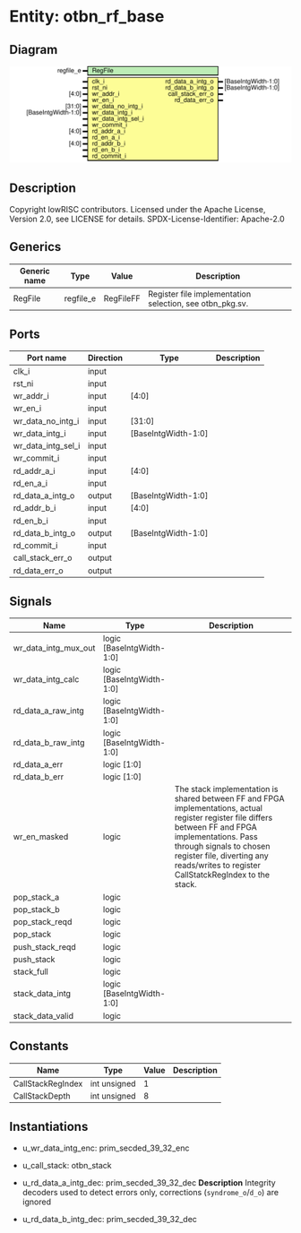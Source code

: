 # Entity: otbn_rf_base

## Diagram

![Diagram](otbn_rf_base.svg "Diagram")
## Description

Copyright lowRISC contributors.
 Licensed under the Apache License, Version 2.0, see LICENSE for details.
 SPDX-License-Identifier: Apache-2.0
 
## Generics

| Generic name | Type      | Value     | Description                                               |
| ------------ | --------- | --------- | --------------------------------------------------------- |
| RegFile      | regfile_e | RegFileFF | Register file implementation selection, see otbn_pkg.sv.  |
## Ports

| Port name          | Direction | Type                | Description |
| ------------------ | --------- | ------------------- | ----------- |
| clk_i              | input     |                     |             |
| rst_ni             | input     |                     |             |
| wr_addr_i          | input     | [4:0]               |             |
| wr_en_i            | input     |                     |             |
| wr_data_no_intg_i  | input     | [31:0]              |             |
| wr_data_intg_i     | input     | [BaseIntgWidth-1:0] |             |
| wr_data_intg_sel_i | input     |                     |             |
| wr_commit_i        | input     |                     |             |
| rd_addr_a_i        | input     | [4:0]               |             |
| rd_en_a_i          | input     |                     |             |
| rd_data_a_intg_o   | output    | [BaseIntgWidth-1:0] |             |
| rd_addr_b_i        | input     | [4:0]               |             |
| rd_en_b_i          | input     |                     |             |
| rd_data_b_intg_o   | output    | [BaseIntgWidth-1:0] |             |
| rd_commit_i        | input     |                     |             |
| call_stack_err_o   | output    |                     |             |
| rd_data_err_o      | output    |                     |             |
## Signals

| Name                 | Type                      | Description                                                                                                                                                                                                                                                               |
| -------------------- | ------------------------- | ------------------------------------------------------------------------------------------------------------------------------------------------------------------------------------------------------------------------------------------------------------------------- |
| wr_data_intg_mux_out | logic [BaseIntgWidth-1:0] |                                                                                                                                                                                                                                                                           |
| wr_data_intg_calc    | logic [BaseIntgWidth-1:0] |                                                                                                                                                                                                                                                                           |
| rd_data_a_raw_intg   | logic [BaseIntgWidth-1:0] |                                                                                                                                                                                                                                                                           |
| rd_data_b_raw_intg   | logic [BaseIntgWidth-1:0] |                                                                                                                                                                                                                                                                           |
| rd_data_a_err        | logic [1:0]               |                                                                                                                                                                                                                                                                           |
| rd_data_b_err        | logic [1:0]               |                                                                                                                                                                                                                                                                           |
| wr_en_masked         | logic                     | The stack implementation is shared between FF and FPGA implementations, actual register register file differs between FF and FPGA implementations. Pass through signals to chosen register file, diverting any reads/writes to register CallStatckRegIndex to the stack.  |
| pop_stack_a          | logic                     |                                                                                                                                                                                                                                                                           |
| pop_stack_b          | logic                     |                                                                                                                                                                                                                                                                           |
| pop_stack_reqd       | logic                     |                                                                                                                                                                                                                                                                           |
| pop_stack            | logic                     |                                                                                                                                                                                                                                                                           |
| push_stack_reqd      | logic                     |                                                                                                                                                                                                                                                                           |
| push_stack           | logic                     |                                                                                                                                                                                                                                                                           |
| stack_full           | logic                     |                                                                                                                                                                                                                                                                           |
| stack_data_intg      | logic [BaseIntgWidth-1:0] |                                                                                                                                                                                                                                                                           |
| stack_data_valid     | logic                     |                                                                                                                                                                                                                                                                           |
## Constants

| Name              | Type         | Value | Description |
| ----------------- | ------------ | ----- | ----------- |
| CallStackRegIndex | int unsigned | 1     |             |
| CallStackDepth    | int unsigned | 8     |             |
## Instantiations

- u_wr_data_intg_enc: prim_secded_39_32_enc
- u_call_stack: otbn_stack
- u_rd_data_a_intg_dec: prim_secded_39_32_dec
**Description**
Integrity decoders used to detect errors only, corrections (`syndrome_o`/`d_o`) are ignored

- u_rd_data_b_intg_dec: prim_secded_39_32_dec
